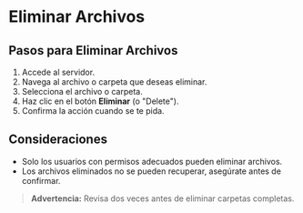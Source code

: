 # Eliminar Archivos

## Pasos para Eliminar Archivos
1. Accede al servidor.
2. Navega al archivo o carpeta que deseas eliminar.
3. Selecciona el archivo o carpeta.
4. Haz clic en el botón **Eliminar** (o "Delete").
5. Confirma la acción cuando se te pida.

## Consideraciones
- Solo los usuarios con permisos adecuados pueden eliminar archivos.
- Los archivos eliminados no se pueden recuperar, asegúrate antes de confirmar.

> **Advertencia:** Revisa dos veces antes de eliminar carpetas completas.
